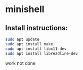 # minishell

## Install instructions: 
```bash
sudo apt update
sudo apt install make
sudo apt install libx11-dev
sudo apt install libreadline-dev
```

work not done
